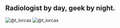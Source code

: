 ## Radiologist by day, geek by night.
![[`@t_lorcas`](https://t.me/t_lorcas)](http://flat.badgen.net/badge/icon/Telegram/blue?icon=telegram&scale=1.3&label)
![[`@t_lorcas`](https://twitter.com/lucasgasenzer)](http://flat.badgen.net/badge/icon/Twitter/blue?icon=twitter&scale=1.3&label)
